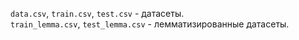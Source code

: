 `data.csv`, `train.csv`, `test.csv` - датасеты.  
`train_lemma.csv`, `test_lemma.csv` - лемматизированные датасеты.
